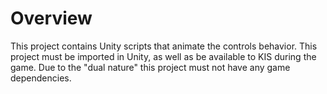 # Overview

This project contains Unity scripts that animate the controls behavior. This project must be
imported in Unity, as well as be available to KIS during the game. Due to the "dual nature"
this project must not have any game dependencies.
